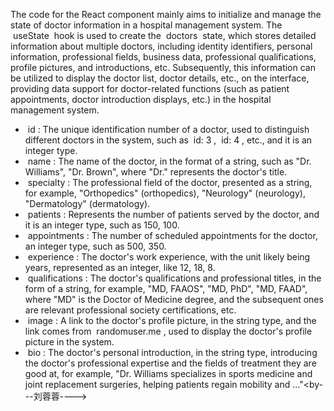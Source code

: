 The code for the React component mainly aims to initialize and manage the state of doctor information in a hospital management system. The  useState  hook is used to create the  doctors  state, which stores detailed information about multiple doctors, including identity identifiers, personal information, professional fields, business data, professional qualifications, profile pictures, and introductions, etc. Subsequently, this information can be utilized to display the doctor list, doctor details, etc., on the interface, providing data support for doctor-related functions (such as patient appointments, doctor introduction displays, etc.) in the hospital management system.
 
-  id : The unique identification number of a doctor, used to distinguish different doctors in the system, such as  id: 3 ,  id: 4 , etc., and it is an integer type.
-  name : The name of the doctor, in the format of a string, such as "Dr. Williams", "Dr. Brown", where "Dr." represents the doctor's title.
-  specialty : The professional field of the doctor, presented as a string, for example, "Orthopedics" (orthopedics), "Neurology" (neurology), "Dermatology" (dermatology).
-  patients : Represents the number of patients served by the doctor, and it is an integer type, such as 150, 100.
-  appointments : The number of scheduled appointments for the doctor, an integer type, such as 500, 350.
-  experience : The doctor's work experience, with the unit likely being years, represented as an integer, like 12, 18, 8.
-  qualifications : The doctor's qualifications and professional titles, in the form of a string, for example, "MD, FAAOS", "MD, PhD", "MD, FAAD", where "MD" is the Doctor of Medicine degree, and the subsequent ones are relevant professional society certifications, etc.
-  image : A link to the doctor's profile picture, in the string type, and the link comes from  randomuser.me , used to display the doctor's profile picture in the system.
-  bio : The doctor's personal introduction, in the string type, introducing the doctor's professional expertise and the fields of treatment they are good at, for example, "Dr. Williams specializes in sports medicine and joint replacement surgeries, helping patients regain mobility and ..."<by---刘蓉蓉---->